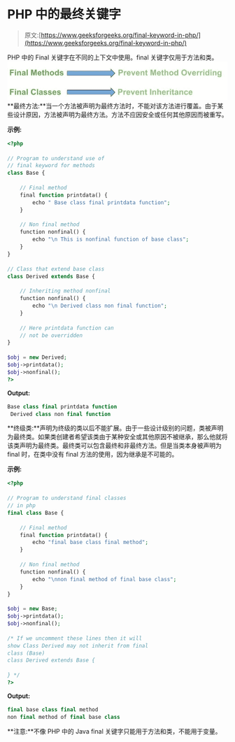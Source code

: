 # PHP 中的最终关键字

> 原文:[https://www.geeksforgeeks.org/final-keyword-in-php/](https://www.geeksforgeeks.org/final-keyword-in-php/)

PHP 中的 Final 关键字在不同的上下文中使用。final 关键字仅用于方法和类。
![final keyword](img/a6ec137455438daa11ce4c6d389a5fe4.png)
**最终方法:**当一个方法被声明为最终方法时，不能对该方法进行覆盖。由于某些设计原因，方法被声明为最终方法。方法不应因安全或任何其他原因而被重写。

**示例:**

```php
<?php

// Program to understand use of 
// final keyword for methods
class Base {

    // Final method
    final function printdata() {
        echo " Base class final printdata function";
    }

    // Non final method
    function nonfinal() {
        echo "\n This is nonfinal function of base class";
    }
}

// Class that extend base class
class Derived extends Base {

    // Inheriting method nonfinal 
    function nonfinal() {
        echo "\n Derived class non final function";
    }

    // Here printdata function can
    // not be overridden
}

$obj = new Derived;
$obj->printdata();
$obj->nonfinal();
?>
```

**Output:**

```php
Base class final printdata function
 Derived class non final function

```

**终级类:**声明为终级的类以后不能扩展。由于一些设计级别的问题，类被声明为最终类。如果类创建者希望该类由于某种安全或其他原因不被继承，那么他就将该类声明为最终类。最终类可以包含最终和非最终方法。但是当类本身被声明为 final 时，在类中没有 final 方法的使用，因为继承是不可能的。

**示例:**

```php
<?php

// Program to understand final classes
// in php
final class Base {

    // Final method
    final function printdata() {
        echo "final base class final method";
    }

    // Non final method
    function nonfinal() {
        echo "\nnon final method of final base class";
    }
}

$obj = new Base;
$obj->printdata();
$obj->nonfinal();

/* If we uncomment these lines then it will
show Class Derived may not inherit from final
class (Base)
class Derived extends Base {

} */
?>
```

**Output:**

```php
final base class final method
non final method of final base class

```

**注意:**不像 PHP 中的 Java final 关键字只能用于方法和类，不能用于变量。